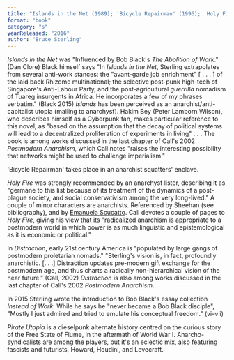 ```yaml
---
title: "Islands in the Net (1989); 'Bicycle Repairman' (1996);  Holy Fire  (1996);  Distraction (1999); Pirate Utopia (2016)"
format: "book"
category: "s"
yearReleased: "2016"
author: "Bruce Sterling"
---
```

_Islands in the Net_ was "Influenced by Bob Black's _The Abolition of Work_." (Dan Clore)  Black himself says "In _Islands in the Net_, Sterling extrapolates from  several anti-work stances: the "avant-garde job enrichment" [ . . . ] of the  laid back Rhizome multinational; the selective post-punk high-tech of  Singapore's Anti-Labour Party, and the post-agricultural _guerrilla_ nomadism of Tuareg insurgents in Africa. He incorporates a few of my phrases  verbatim." (Black 2015) _Islands_ has been perceived as an anarchist/anti-capitalist utopia (mailing to anarchysf).  Hakim Bey (Peter Lamborn Wilson), who describes himself as a Cyberpunk fan,  makes particular reference to this novel, as "based on the assumption that the  decay of political systems will lead to a decentralized proliferation of  experiments in living" . . . The book is among works discussed in the last chapter of Call's 2002 _Postmodern Anarchism_, which Call notes "raises the interesting possibility that networks might be used to challenge imperialism."

'Bicycle Repairman'  takes place in an anarchist squatters' enclave.

_Holy Fire_ was strongly recommended by  an anarchysf lister, describing it as "germane to this list because of its  treatment of the dynamics of a post-plague society, and social conservativism  among the very long-lived." A couple of minor characters are anarchists. Referenced by Sheehan (see bibliography), and by <a href="http://www.arivista.org/index.php?nr=242&pag=242_11.htm&key=science fiction"> Emanuela Scucatto</a>. Call devotes a couple of pages to _Holy Fire_, giving his view that its "radicalized anarchism is appropriate to a postmodern world in which power is as much linguistic and epistemological as it is economic or political."

In _Distraction_, early 21st  century America is "populated by large gangs of postmodern proletarian nomads."  "Sterling's vision is, in fact, profoundly anarchistic. [. . .] Distraction  updates pre-modern gift exchange for the postmodern age, and thus charts a  radically non-hierarchical vision of the near future." (Call, 2002) _Distraction_ is also among works discussed in the last chapter of Call's 2002 _Postmodern Anarchism_.

In 2015 Sterling wrote the introduction to  Bob Black's essay collection _Instead of Work_. While he says he "never  became a Bob Black disciple", "Mostly I just admired and tried to emulate his  conceptual freedom." (vi–vii)

_Pirate Utopia_ is a dieselpunk  alternate history centred on the curious story of the Free State of Fiume, in  the aftermath of World War I. Anarcho-syndicalists are among the players, but  it's an eclectic mix, also featuring fascists and futurists, Howard, Houdini,  and Lovecraft. 

